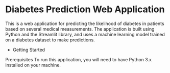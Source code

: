 # Diabetes Prediction Web Application
This is a web application for predicting the likelihood of diabetes in patients based on several medical measurements. The application is built using Python and the Streamlit library, and uses a machine learning model trained on a diabetes dataset to make predictions.

- Getting Started

Prerequisites
To run this application, you will need to have Python 3.x installed on your machine.
